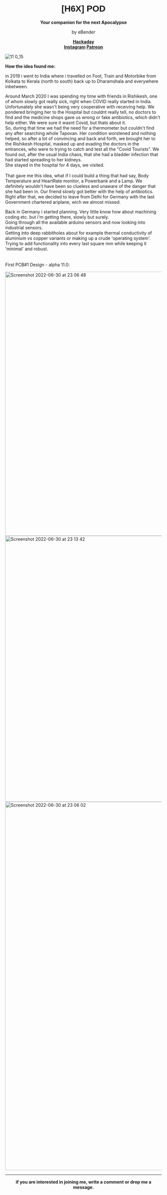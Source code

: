 
<h1 style="font-family:Helvetica;", align=center>[H6X] POD</h1>
<p align=center><b>Your companion for the next Apocalypse</b>
<p align=center>by eBender
  
  <p align=center><b><a href="https://hackaday.io/project/177083-h6x-pod">Hackaday</a> <br>
<a href="https://www.instagram.com/zen.diy/">Instagram</a>
<a href="https://www.patreon.com/eBender">Patreon</a> 
<br></b>
  
  ![11 0_15](https://user-images.githubusercontent.com/46021872/176563012-0dca9e1a-32f1-47ff-ae72-9348d3f23194.jpg)

<p><b>How the idea found me:</b><br/>

in 2019 i went to India where i travelled on Foot, Train and Motorbike from Kolkata to Kerala (north to south) back up to Dharamshala and everywhere inbetween. 
  
Around March 2020 I was spending my time with friends in Rishikesh, one of whom slowly got really sick, right when COVID really started in India. Unfortunately she wasn't being very cooperative with receiving help.
We pondered bringing her to the Hospital but couldnt really tell, no doctors to find and the medicine shops gave us wrong or fake antibiotics, which didn't help either. We were sure it wasnt Covid, but thats about it.<br>
So, during that time we had the need for a thermometer but couldn't find any after searching whole Tapovan.
Her condition worstened and nothing helped, so after a lot of convincing and back and forth, we brought her to the Rishikesh Hospital, masked up and evading the doctors in the entrances, who were to trying to catch and test all the "Covid Tourists".
We found out, after the usual India chaos, that she had a bladder infection that had started spreading to her kidneys. <br/>
She stayed in the hospital for 4 days, we visited. 
<br/>
<br/>
That gave me this idea, what if I could build a thing that had say, Body Temperature and HeartRate monitor, a Powerbank and a Lamp.
We definitely wouldn't have been so clueless and unaware of the danger that she had been in.
Our friend slowly got better with the help of antibiotics. Right after that, we decided to leave from Delhi for Germany with the last 
Government chartered ariplane, wich we almost missed. <br/>

Back in Germany i started planning. Very little know how about machining coding etc. but i'm getting there, slowly but surely. <br/>
Going through all the available arduino sensors and now looking into industrial sensors. <br/>
Getting into deep rabbitholes about for example thermal conductivity of aluminium vs copper variants or making up a crude 'operating system'. <br/>
Trying to add functionality into every last square mm while keeping it 'minimal' and robust. <br/>
<br/>
<br/>
First PCB#1 Design - alpha 11.0:

<img width="848" alt="Screenshot 2022-06-30 at 23 06 48" src="https://user-images.githubusercontent.com/46021872/176778421-4350a6ea-ec49-45ef-bc7c-b37c9a0fc0f1.png">

<img width="854" alt="Screenshot 2022-06-30 at 23 13 42" src="https://user-images.githubusercontent.com/46021872/176779360-bc40b487-3a19-4d72-a5d6-23dc3f899f1f.png">

<img width="1183" alt="Screenshot 2022-06-30 at 23 06 02" src="https://user-images.githubusercontent.com/46021872/176778495-121944c1-e763-45b8-9845-dd23261ba6b5.png">

______________________________________________________________________________
<p align=center><b>if you are interested in joining me, write a comment or drop me a message.</b></p>
